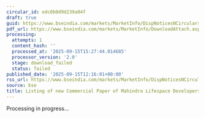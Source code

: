 ```yaml
---
circular_id: edc0b0d9d239a04f
draft: true
guid: https://www.bseindia.com/markets/MarketInfo/DispNoticesNCirculars.aspx?Noticeid={184F3462-D710-4915-BA6C-0BE7500EBCB4}&noticeno=20250915-47&dt=09/15/2025&icount=47&totcount=66&flag=0
pdf_url: https://www.bseindia.com/markets/MarketInfo/DownloadAttach.aspx?id=20250915-47&attachedId=
processing:
  attempts: 1
  content_hash: ''
  processed_at: '2025-09-15T15:27:44.014685'
  processor_version: '2.0'
  stage: download_failed
  status: failed
published_date: '2025-09-15T12:16:01+00:00'
rss_url: https://www.bseindia.com/markets/MarketInfo/DispNoticesNCirculars.aspx?Noticeid={184F3462-D710-4915-BA6C-0BE7500EBCB4}&noticeno=20250915-47&dt=09/15/2025&icount=47&totcount=66&flag=0
source: bse
title: Listing of new Commercial Paper of Mahindra Lifespace Developers Ltd
---
```


Processing in progress...